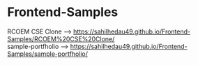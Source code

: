 # Frontend-Samples

RCOEM CSE Clone --> https://sahilhedau49.github.io/Frontend-Samples/RCOEM%20CSE%20Clone/  <br/>
sample-portfholio --> https://sahilhedau49.github.io/Frontend-Samples/sample-portfholio/
